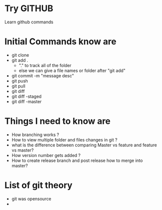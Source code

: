 # Try GITHUB
 Learn github commands
 # Initial Commands know are
  * git clone
  * git add .
      - "." to track all of the folder 
      - else we can give a file names or folder after "git add"
  * git commit -m "message desc"
  * git push
  * git pull
  * git diff
  * git diff -staged
  * git diff -master
# Things I need to know are
  * How branching works ?
  * How to view multiple folder and files changes in git ?
  * what is the difference between comparing Master vs feature and feature vs master?
  * How version number gets added ?
  * How to create release branch and post release how to merge into master?

# List of git theory
  * git was opensource
  * 